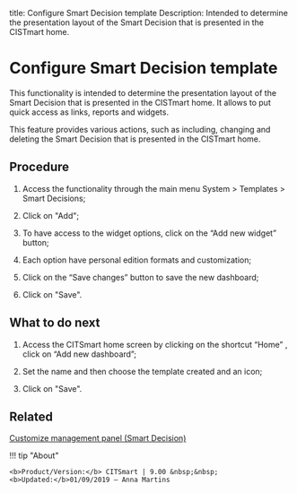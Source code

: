 title: Configure Smart Decision template
Description: Intended to determine the presentation layout of the Smart Decision that is presented in the CISTmart home.
# Configure Smart Decision template

This functionality is intended to determine the presentation layout of the Smart
Decision that is presented in the CISTmart home. It allows to put quick access
as links, reports and widgets.

This feature provides various actions, such as including, changing and deleting
the Smart Decision that is presented in the CISTmart home.

Procedure
-------------

1.  Access the functionality through the main menu System \> Templates \> Smart
    Decisions;

2.  Click on "Add";

3.  To have access to the widget options, click on the “Add new widget” button;

4.  Each option have personal edition formats and customization;

5.  Click on the “Save changes” button to save the new dashboard;

6.  Click on "Save".

What to do next
---------------

1.  Access the CITSmart home screen by clicking on the shortcut “Home” , click
    on “Add new dashboard”;

2.  Set the name and then choose the template created and an icon;

3.  Click on "Save".

Related
-------

[Customize management panel (Smart Decision)](/en-us/citsmart-platform-9/additional-features/reports/create/dashboard-customize-management-panel-smart-decision.html)

!!! tip "About"

    <b>Product/Version:</b> CITSmart | 9.00 &nbsp;&nbsp;
    <b>Updated:</b>01/09/2019 – Anna Martins

